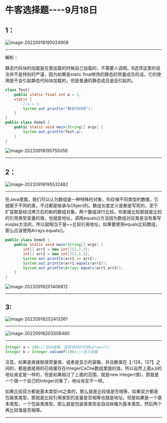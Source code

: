 #  牛客选择题----9月18日

##  1：

![image-20220918195024908](C:\Users\14776\AppData\Roaming\Typora\typora-user-images\image-20220918195024908.png) 

***

解析：

静态代码块的加载是在类加载的时候自己加载的，不需要人调用。B选项这里的说法并不是特别的严谨，因为如果是static final修饰的静态的常量成员的话，它的使用是不会引起静态代码块加载的，但是普通的静态成员是会引起的。

```java
class Test{
    public static final int a = 1;
    static {
        //a = 1;
        System.out.println("静态代码块");
    }
}
public class Demo5 {
    public static void main(String[] args) {
        System.out.println(Test.a);
    }
}

```

![image-20220918195755056](C:\Users\14776\AppData\Roaming\Typora\typora-user-images\image-20220918195755056.png) 

***

##  2：

![image-20220918195532482](C:\Users\14776\AppData\Roaming\Typora\typora-user-images\image-20220918195532482.png) 

***

在Java里面，我们可以认为数组是一种特殊的对象，你存储不同类型的数据，它就属于不同的类，不过都是继承与Object的。数组长度定义是都是写死的，至于扩容那是经过拷贝后的新的数组对象。两个数组进行比较，你直接比较那就是比较的引用类型变量的值，也就是地址，调用equals()方法因为数组对应类是没有重写euqlas方法的，所以就相当于是==比较引用地址。如果要使用equals比较数组，那么应该使用Arrays.equals()。

```java
public class Demo5 {
    public static void main(String[] args) {
        int[] arr1 = new int[]{1,2,3};
        int[] arr2 = new int[]{1,2,3};
        System.out.println(arr1 == arr2);
        System.out.println(arr1.equals(arr2));
        System.out.println(Arrays.equals(arr1,arr2));
    }
}
```

![image-20220918201406812](C:\Users\14776\AppData\Roaming\Typora\typora-user-images\image-20220918201406812.png) 

***

##  3:

![image-20220918202413361](C:\Users\14776\AppData\Roaming\Typora\typora-user-images\image-20220918202413361.png) 

***

![image-20220918203308480](C:\Users\14776\AppData\Roaming\Typora\typora-user-images\image-20220918203308480.png) 

***

```java
Integer a = 100;//自动装箱，底层调用的也是valueof()
Integer b = Integer.valueof(100);//显示装箱
```

注意，如果是直接赋值常量值，或者是显示的装箱，并且数值在【-128，127】之间的，都是直接用的已经缓存在IntegerCaChe数组里面的值，所以自然上面a,b的地址肯定是一样的，但是如果超过了上面的范围，就是new Integer(值)，那就是一个值一个自己的Integer对象了，地址肯定不一样。

如果比较双方都是基本类型int之类的，那么就是比较值是否相等，如果双方都是包装类类型，那就是比较引用类型的变量是否相等也就是地址。但是如果是一个基本类型，一个包装类类型，那么就是包装类类型会自动拆箱为基本类型，然后两个再比较值是否相等。

***

